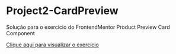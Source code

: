 # Project2-CardPreview

Solução para o exercicio do FrontendMentor Product Preview Card Component

<a href="https://pinheirops.github.io/FrontEndMentor-Product-Card-Preview-Component/" target=_blank>Clique aqui para visualizar o exercício</a>
